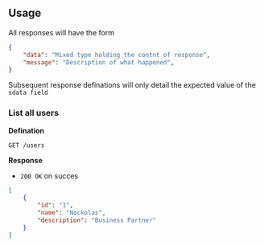 ## Usage

All responses will have the form

```json
{
	"data": "Mixed type holding the contnt of response",
	"message": "Description of what happened",
}
```

Subsequent response definations will only detail the expected value of the `sdata field`

### List all users

**Defination**

`GET /users`

**Response**

- `200 OK` on succes

```json
[
	{
		"id": "1",
		"name": "Nockolas",
		"description": "Business Partner"
	}
]